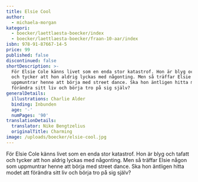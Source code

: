 ```yaml
---
title: Elsie Cool
author:
  - michaela-morgan
kategori:
  - boecker/laettlaesta-boecker/index
  - boecker/laettlaesta-boecker/fraan-10-aar/index
isbn: 978-91-87667-14-5
price: 99
published: false
discontinued: false
shortDescription: >-
  För Elsie Cole känns livet som en enda stor katastrof. Hon är blyg och tafatt
  och tycker att hon aldrig lyckas med någonting. Men så träffar Elsie någon som
  uppmuntrar henne att börja med street dance. Ska hon äntligen hitta modet att
  förändra sitt liv och börja tro på sig själv?
generalDetails:
  illustrations: Charlie Alder
  binding: Inbunden
  age: '-'
  numPages: '90'
translationDetails:
  translator: Nike Bengtzelius
  originalTitle: Charming
image: /uploads/boecker/elsie-cool.jpg
---
```

För Elsie Cole känns livet som en enda stor katastrof. Hon är blyg och tafatt och tycker att hon aldrig lyckas med någonting. Men så träffar Elsie någon som uppmuntrar henne att börja med street dance. Ska hon äntligen hitta modet att förändra sitt liv och börja tro på sig själv?
